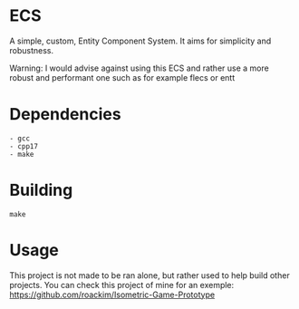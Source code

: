 # ECS
A simple, custom, Entity Component System. 
It aims for simplicity and robustness. 

Warning: 
    I would advise against using this ECS and rather use a more robust and performant one
    such as for example flecs or entt

# Dependencies
	- gcc
    - cpp17
    - make
    
# Building
    make


# Usage

This project is not made to be ran alone, but rather used to help build other projects.
You can check this project of mine for an exemple: https://github.com/roackim/Isometric-Game-Prototype
